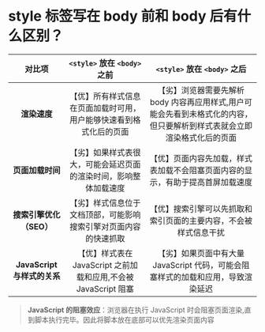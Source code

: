 # style 标签写在 body 前和 body 后有什么区别？

|           对比项            |                 `<style>` 放在 `<body>` 之前                 |                 `<style>` 放在 `<body>` 之后                 |
| :-------------------------: | :----------------------------------------------------------: | :----------------------------------------------------------: |
|        **渲染速度**         | 【优】所有样式信息在页面加载时可用，用户能够快速看到格式化后的页面 | 【劣】浏览器需要先解析 body 内容再应用样式,用户可能会先看到未格式化的内容，但只要解析到样式表就会立即渲染格式化后的页面 |
|      **页面加载时间**       | 【劣】如果样式表很大，可能会延迟页面的渲染时间，影响整体加载速度 | 【优】页面内容先加载，样式表加载不会阻塞页面内容的显示，有助于提高首屏加载速度 |
|   **搜索引擎优化（SEO）**   | 【劣】样式信息位于文档顶部，可能影响搜索引擎对页面内容的快速抓取 | 【优】搜索引擎可以先抓取和索引页面的主要内容，不会被样式信息干扰 |
| **JavaScript 与样式的关系** | 【优】样式表在 JavaScript 之前加载和应用,不会被 JavaScript 阻塞 | 【劣】如果页面中有大量 JavaScript 代码，可能会阻塞样式的加载和应用，导致渲染延迟 |

> **JavaScript 的阻塞效应**：浏览器在执行 JavaScript 时会阻塞页面渲染,直到脚本执行完毕。因此将脚本放在底部可以优先渲染页面内容